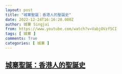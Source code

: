 ```yaml
---
layout: post
title: "城寨聖誕：香港人的聖誕史"
date: 2022-12-24T16:16:20.000Z
author: 城寨 Singjai
from: https://www.youtube.com/watch?v=VabjOVzf5CI
tags: [ 城寨 ]
comments: True
categories: [ 城寨 ]
---
```

<!--1671898580000-->
[城寨聖誕：香港人的聖誕史](https://www.youtube.com/watch?v=VabjOVzf5CI)
------

<div>

</div>
